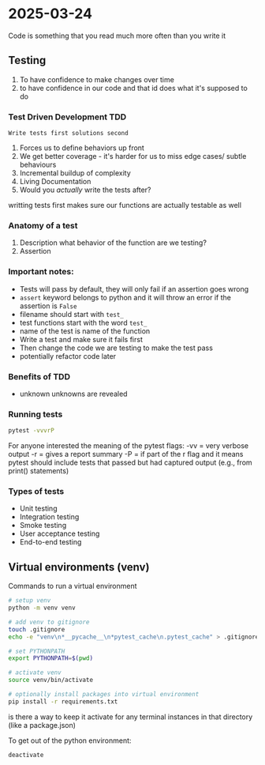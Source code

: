 # 2025-03-24
Code is something that you read much more often than you write it
## Testing
1. To have confidence to make changes over time
2. to have confidence in our code and that id does what it's supposed to do

### Test Driven Development TDD
    Write tests first solutions second
1. Forces us to define behaviors up front
2. We get better coverage - it's harder for us to miss edge cases/ subtle behaviours
3. Incremental buildup of complexity
4. Living Documentation
5. Would you *actually* write the tests after?

writting tests first makes sure our functions are actually testable as well
### Anatomy of a test
1. Description
    what behavior of the function are we testing?
2. Assertion

### Important notes:
- Tests will pass by default, they will only fail if an assertion goes wrong
- `assert` keyword belongs to python and it will throw an error if the assertion is `False`
- filename should start with `test_`
- test functions start with the word `test_`
- name of the test is name of the function
- Write a test and make sure it fails first
- Then change the code we are testing to make the test pass
- potentially refactor code later

### Benefits of TDD
- unknown unknowns are revealed


### Running tests
```bash
pytest -vvvrP

```
For anyone interested the meaning of the pytest flags:
-vv = very verbose output
-r = gives a report summary
-P = if part of the r flag and it means pytest should include tests that passed but had captured output (e.g., from print() statements)

### Types of tests
- Unit testing
- Integration testing
- Smoke testing
- User acceptance testing
- End-to-end testing

## Virtual environments (venv)
Commands to run a virtual environment
```bash
# setup venv
python -m venv venv 

# add venv to gitignore
touch .gitignore
echo -e "venv\n*__pycache__\n*pytest_cache\n.pytest_cache" > .gitignore

# set PYTHONPATH
export PYTHONPATH=$(pwd)

# activate venv
source venv/bin/activate

# optionally install packages into virtual environment
pip install -r requirements.txt
```
is there a way to keep it activate for any terminal instances in that directory (like a package.json) 

To get out of the python environment:
```bash
deactivate
```

